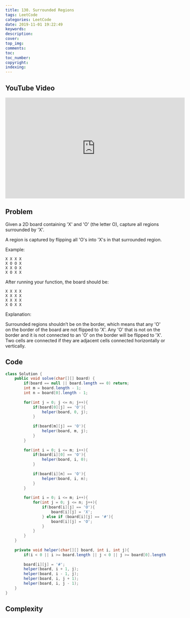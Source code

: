 ```yaml
---
title: 130. Surrounded Regions
tags: LeetCode
categories: LeetCode
date: 2019-11-01 19:22:49
keywords:
description:
cover:
top_img:
comments:
toc:
toc_number:
copyright:
indexing:
---
```

## YouTube Video
<iframe width="560" height="315" src="https://www.youtube.com/embed/LzPndif-j4k" frameborder="0" allow="accelerometer; autoplay; encrypted-media; gyroscope; picture-in-picture" allowfullscreen></iframe>

## Problem
Given a 2D board containing 'X' and 'O' (the letter O), capture all regions surrounded by 'X'.

A region is captured by flipping all 'O's into 'X's in that surrounded region.

Example:
```
X X X X
X O O X
X X O X
X O X X
```
After running your function, the board should be:
```
X X X X
X X X X
X X X X
X O X X
```
Explanation:

Surrounded regions shouldn’t be on the border, which means that any 'O' on the border of the board are not flipped to 'X'. Any 'O' that is not on the border and it is not connected to an 'O' on the border will be flipped to 'X'. Two cells are connected if they are adjacent cells connected horizontally or vertically.

## Code
```java
class Solution {
    public void solve(char[][] board) {
        if(board == null || board.length == 0) return;
        int m = board.length - 1;
        int n = board[0].length - 1;
        
        for(int j = 0; j <= n; j++){
            if(board[0][j] == 'O'){
                helper(board, 0, j);
            }
            
            if(board[m][j] == 'O'){
                helper(board, m, j);
            }
        }
        
        for(int i = 0; i <= m; i++){
            if(board[i][0] == 'O'){
                helper(board, i, 0);
            }
            
            if(board[i][n] == 'O'){
                helper(board, i, n);
            }
        }
        
        for(int i = 0; i <= m; i++){
            for(int j = 0; j <= n; j++){
                if(board[i][j] == 'O'){
                    board[i][j] = 'X';
                } else if (board[i][j] == '#'){
                    board[i][j] = 'O';
                }
            }
        }
    }
    
    private void helper(char[][] board, int i, int j){
        if(i < 0 || i >= board.length || j < 0 || j >= board[0].length || board[i][j] != 'O') return;
        
        board[i][j] = '#';
        helper(board, i + 1, j);
        helper(board, i - 1, j);
        helper(board, i, j + 1);
        helper(board, i, j - 1);
    }
}
```

## Complexity
